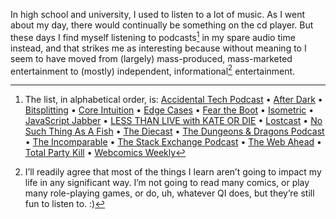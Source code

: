 <!--
.. title: Listening to things…
.. date: 2014-11-12 16:19:41
.. author: Blake Winton
.. tags: content,, consumption,, microblog
-->

In high school and university, I used to listen to a lot of music.  As I went
about my day, there would continually be something on the cd player.  But
these days I find myself listening to podcasts[^podcasts] in my spare audio
time instead, and that strikes me as interesting because without meaning to I
seem to have moved from (largely) mass-produced, mass-marketed entertainment
to (mostly) independent, informational[^informational] entertainment.

[^podcasts]: The list, in alphabetical order, is: [Accidental Tech Podcast](https://overcast.fm/podcasts/show/2516/nGKpf2) • [After Dark](https://overcast.fm/podcasts/show/61666/EwNC1R) • [Bitsplitting](https://overcast.fm/podcasts/show/11651/e2mzzo) • [Core Intuition](https://overcast.fm/podcasts/show/8860/DSqCCw) • [Edge Cases](https://overcast.fm/podcasts/show/67268/9juAiU) • [Fear the Boot](https://overcast.fm/podcasts/show/10994/okyG19) • [Isometric](https://overcast.fm/podcasts/show/112240/nKrozX) • [JavaScript Jabber](https://overcast.fm/podcasts/show/81318/X5vDYV) • [LESS THAN LIVE with KATE OR DIE](https://overcast.fm/podcasts/show/115832/L7YHFg) • [Lostcast](https://overcast.fm/podcasts/show/26408/7nZ07n) • [No Such Thing As A Fish](https://overcast.fm/podcasts/show/104040/tiKzXE) • [The Diecast](https://overcast.fm/podcasts/show/125398/wFBDkj) • [The Dungeons & Dragons Podcast](https://overcast.fm/podcasts/show/11010/SVo0r8) • [The Incomparable](https://overcast.fm/podcasts/show/37062/40ldaa) • [The Stack Exchange Podcast](https://overcast.fm/podcasts/show/1390/AgcE78) • [The Web Ahead](https://overcast.fm/podcasts/show/9214/j1Nbiy) • [Total Party Kill](https://overcast.fm/podcasts/show/99714/bZtLy4) • [Webcomics Weekly](https://overcast.fm/podcasts/show/120025/cprNQD)

[^informational]: I’ll readily agree that most of the things I learn aren’t going to impact my life in any significant way.  I’m not going to read many comics, or play many role-playing games, or do, uh, whatever QI does, but they’re still fun to listen to.  :)

